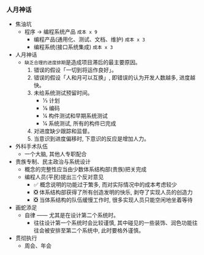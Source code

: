 ### 人月神话

* 焦油坑
  * 程序 -> 编程系统产品 `成本 x 9`
    * 编程产品(通用化、测试、文档、维护) `成本 x 3`
    * 编程系统(接口系统集成) `成本 x 3`
* 人月神话
  * `缺乏合理的进度排期`是造成项目滞后的最主要原因。
    1. 错误的假设「一切到将运作良好」。
    2. 错误的假设「人和月可以互换」, 即错误的认为开发人数越多, 进度越快。
    3. 未给系统测试预留时间。
       * 1⁄3 计划
       * 1⁄6 编码
       * 1⁄4 构件测试和早期系统测试
       * 1⁄4 系统测试, 所有的构件已完成
    4. 对进度缺少跟踪和监督。
    5. 当意识到进度偏移时, 下意识的反应是增加人力。
* 外科手术队伍
  * 一个大脑, 其他人专职配合
* 贵族专制、民主政治与系统设计
  * 概念的完整性应当由少数体系结构部(贵族)把关完成
  * 编程人员(平民)提出三个反对意见
    * ✅ 概念说明的功能过于繁多, 而对实际情况中的成本考虑较少
    * ❎ 体系结构部获得了所有创造发明的快乐, 剥夺了实现人员的创造力
    * ❎ 当体系结构的队伍缓慢工作时, 很多实现人员只能空闲地坐着等待
* 画蛇添足
  * 自律 —— 尤其是在设计第二个系统时。
    * 往往设计第一个系统时会比较谨慎, 其中碰见的一些装饰、润色功能往往会被安排至第二个系统中, 此时要格外谨慎。
* 贯彻执行
  * 周会、年会
